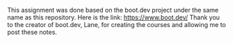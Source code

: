 This assignment was done based on the boot.dev project under the same name as this repository. 
Here is the link: https://www.boot.dev/
Thank you to the creator of boot.dev, Lane, for creating the courses and allowing me to post these notes.
